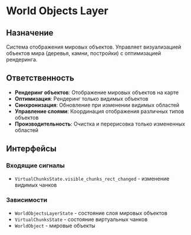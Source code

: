 # World Objects Layer

## Назначение
Система отображения мировых объектов. Управляет визуализацией объектов мира (деревья, камни, постройки) с оптимизацией рендеринга.

## Ответственность
- **Рендеринг объектов**: Отображение мировых объектов на карте
- **Оптимизация**: Рендеринг только видимых объектов
- **Синхронизация**: Обновление при изменении видимых областей
- **Управление слоями**: Координация отображения различных типов объектов
- **Производительность**: Очистка и перерисовка только измененных областей

## Интерфейсы

### Входящие сигналы
- `VirtualChunksState.visible_chunks_rect_changed` - изменение видимых чанков

### Зависимости
- `WorldObjectsLayerState` - состояние слоя мировых объектов
- `VirtualChunksState` - состояние виртуальных чанков
- `WorldObject` - мировые объекты 